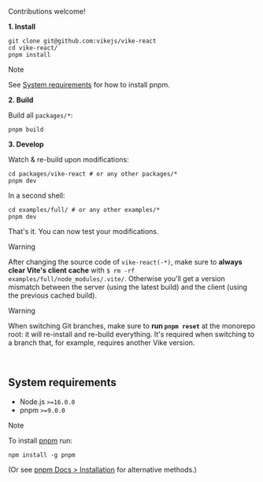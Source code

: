 Contributions welcome!

**1. Install**

```shell
git clone git@github.com:vikejs/vike-react
cd vike-react/
pnpm install
```

> [!NOTE]
> See [System requirements](#system-requirements) for how to install pnpm.

**2. Build**

Build all `packages/*`:

```shell
pnpm build
```

**3. Develop**

Watch & re-build upon modifications:

```shell
cd packages/vike-react # or any other packages/*
pnpm dev
```

In a second shell:

```shell
cd examples/full/ # or any other examples/*
pnpm dev
```

That's it. You can now test your modifications.

> [!WARNING]
> After changing the source code of `vike-react(-*)`, make sure to **always clear Vite's client cache** with `$ rm -rf examples/full/node_modules/.vite/`. Otherwise you'll get a version mismatch between the server (using the latest build) and the client (using the previous cached build).

> [!WARNING]
> When switching Git branches, make sure to **run `pnpm reset`** at the monorepo root: it will re-install and re-build everything. It's required when switching to a branch that, for example, requires another Vike version.

<br/>

## System requirements

- Node.js `>=16.0.0`
- pnpm `>=9.0.0`

> [!NOTE]
> To install [pnpm](https://pnpm.io) run:
> ```shell
> npm install -g pnpm
> ```
> (Or see [pnpm Docs > Installation](https://pnpm.io/installation) for alternative methods.)
